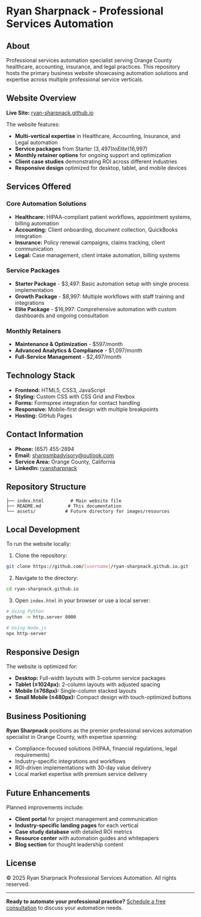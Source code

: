 # Ryan Sharpnack - Professional Services Automation

## About

Professional services automation specialist serving Orange County healthcare, accounting, insurance, and legal practices. This repository hosts the primary business website showcasing automation solutions and expertise across multiple professional service verticals.

## Website Overview

**Live Site:** [ryan-sharpnack.github.io](https://ryan-sharpnack.github.io)

The website features:
- **Multi-vertical expertise** in Healthcare, Accounting, Insurance, and Legal automation
- **Service packages** from Starter ($3,497) to Elite ($16,997) 
- **Monthly retainer options** for ongoing support and optimization
- **Client case studies** demonstrating ROI across different industries
- **Responsive design** optimized for desktop, tablet, and mobile devices

## Services Offered

### Core Automation Solutions
- **Healthcare:** HIPAA-compliant patient workflows, appointment systems, billing automation
- **Accounting:** Client onboarding, document collection, QuickBooks integration
- **Insurance:** Policy renewal campaigns, claims tracking, client communication
- **Legal:** Case management, client intake automation, billing systems

### Service Packages
- **Starter Package** - $3,497: Basic automation setup with single process implementation
- **Growth Package** - $8,997: Multiple workflows with staff training and integrations
- **Elite Package** - $16,997: Comprehensive automation with custom dashboards and ongoing consultation

### Monthly Retainers
- **Maintenance & Optimization** - $597/month
- **Advanced Analytics & Compliance** - $1,097/month  
- **Full-Service Management** - $2,497/month

## Technology Stack

- **Frontend:** HTML5, CSS3, JavaScript
- **Styling:** Custom CSS with CSS Grid and Flexbox
- **Forms:** Formspree integration for contact handling
- **Responsive:** Mobile-first design with multiple breakpoints
- **Hosting:** GitHub Pages

## Contact Information

- **Phone:** (657) 455-2894
- **Email:** sharpsmbadvisory@outlook.com
- **Service Area:** Orange County, California
- **LinkedIn:** [ryansharpnack](https://www.linkedin.com/in/ryansharpnack)

## Repository Structure

```
├── index.html          # Main website file
├── README.md          # This documentation
└── assets/           # Future directory for images/resources
```

## Local Development

To run the website locally:

1. Clone the repository:
```bash
git clone https://github.com/[username]/ryan-sharpnack.github.io.git
```

2. Navigate to the directory:
```bash
cd ryan-sharpnack.github.io
```

3. Open `index.html` in your browser or use a local server:
```bash
# Using Python
python -m http.server 8000

# Using Node.js
npx http-server
```

## Responsive Design

The website is optimized for:
- **Desktop:** Full-width layouts with 3-column service packages
- **Tablet (≤1024px):** 2-column layouts with adjusted spacing  
- **Mobile (≤768px):** Single-column stacked layouts
- **Small Mobile (≤480px):** Compact design with touch-optimized buttons

## Business Positioning

**Ryan Sharpnack** positions as the premier professional services automation specialist in Orange County, with expertise spanning:

- Compliance-focused solutions (HIPAA, financial regulations, legal requirements)
- Industry-specific integrations and workflows
- ROI-driven implementations with 30-day value delivery
- Local market expertise with premium service delivery

## Future Enhancements

Planned improvements include:
- **Client portal** for project management and communication
- **Industry-specific landing pages** for each vertical
- **Case study database** with detailed ROI metrics
- **Resource center** with automation guides and whitepapers
- **Blog section** for thought leadership content

## License

© 2025 Ryan Sharpnack Professional Services Automation. All rights reserved.

---

**Ready to automate your professional practice?** [Schedule a free consultation](https://ryan-sharpnack.github.io#contact) to discuss your automation needs.

